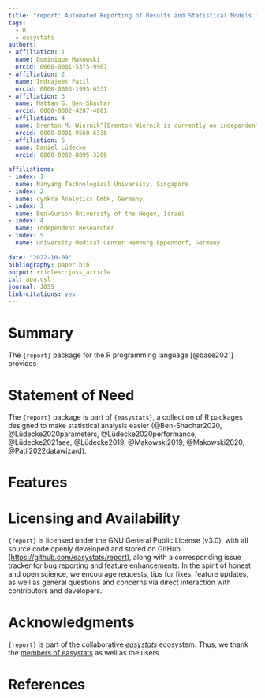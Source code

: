 ```yaml
---
title: "report: Automated Reporting of Results and Statistical Models in R"
tags:
  - R
  - easystats
authors:
- affiliation: 1
  name: Dominique Makowski
  orcid: 0000-0001-5375-9967
- affiliation: 2
  name: Indrajeet Patil
  orcid: 0000-0003-1995-6531
- affiliation: 3
  name: Mattan S. Ben-Shachar
  orcid: 0000-0002-4287-4801
- affiliation: 4
  name: Brenton M. Wiernik^[Brenton Wiernik is currently an independent researcher and Research Scientist at Meta, Demography and Survey Science. The current work was done in an independent capacity.]
  orcid: 0000-0001-9560-6336
- affiliation: 5
  name: Daniel Lüdecke
  orcid: 0000-0002-8895-3206
  
affiliations:
- index: 1
  name: Nanyang Technological University, Singapore
- index: 2
  name: cynkra Analytics GmbH, Germany
- index: 3
  name: Ben-Gurion University of the Negev, Israel
- index: 4
  name: Independent Researcher
- index: 5
  name: University Medical Center Hamburg-Eppendorf, Germany
    
date: "2022-10-09"
bibliography: paper.bib
output: rticles::joss_article
csl: apa.csl
journal: JOSS
link-citations: yes
---
```




# Summary

The `{report}` package for the R programming language [@base2021] provides

# Statement of Need

The `{report}` package is part of `{easystats}`, a collection of R packages designed to make statistical analysis easier (@Ben-Shachar2020, @Lüdecke2020parameters, @Lüdecke2020performance, @Lüdecke2021see, @Lüdecke2019, @Makowski2019, @Makowski2020, @Patil2022datawizard). 

# Features

# Licensing and Availability

`{report}` is licensed under the GNU General Public License (v3.0), with all source code openly developed and stored on GitHub (<https://github.com/easystats/report>), along with a corresponding issue tracker for bug reporting and feature enhancements. In the spirit of honest and open science, we encourage requests, tips for fixes, feature updates, as well as general questions and concerns via direct interaction with contributors and developers.

# Acknowledgments

`{report}` is part of the collaborative [*easystats*](https://easystats.github.io/easystats/) ecosystem. Thus, we thank the [members of easystats](https://github.com/orgs/easystats/people) as well as the users.

# References
